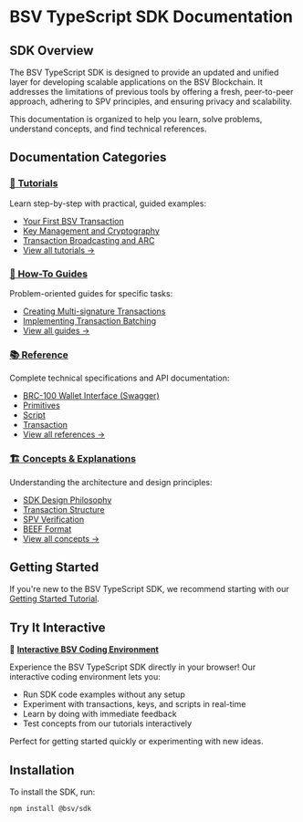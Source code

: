 # BSV TypeScript SDK Documentation

## SDK Overview

The BSV TypeScript SDK is designed to provide an updated and unified layer for developing scalable applications on the BSV Blockchain. It addresses the limitations of previous tools by offering a fresh, peer-to-peer approach, adhering to SPV principles, and ensuring privacy and scalability.

This documentation is organized to help you learn, solve problems, understand concepts, and find technical references.

## Documentation Categories

### [🚀 Tutorials](./tutorials/index.md)

Learn step-by-step with practical, guided examples:

- [Your First BSV Transaction](./tutorials/first-transaction.md)
- [Key Management and Cryptography](./tutorials/key-management.md)
- [Transaction Broadcasting and ARC](./tutorials/transaction-broadcasting.md)
- [View all tutorials →](./tutorials/index.md)

### [🔧 How-To Guides](./guides/index.md)

Problem-oriented guides for specific tasks:

- [Creating Multi-signature Transactions](./guides/multisig-transactions.md)
- [Implementing Transaction Batching](./guides/transaction-batching.md)
- [View all guides →](./guides/index.md)

### [📚 Reference](./reference/index.md)

Complete technical specifications and API documentation:

- [BRC-100 Wallet Interface (Swagger)](./reference/brc-100.md)
- [Primitives](./reference/primitives.md)
- [Script](./reference/script.md)
- [Transaction](./reference/transaction.md)
- [View all references →](./reference/index.md)

### [🏗️ Concepts & Explanations](./concepts/index.md)

Understanding the architecture and design principles:

- [SDK Design Philosophy](./concepts/sdk-philosophy.md)
- [Transaction Structure](./concepts/transaction-structure.md)
- [SPV Verification](./concepts/spv-verification.md)
- [BEEF Format](./concepts/beef.md)
- [View all concepts →](./concepts/index.md)

## Getting Started

If you're new to the BSV TypeScript SDK, we recommend starting with our [Getting Started Tutorial](./tutorials/first-transaction.md).

## Try It Interactive

🚀 **[Interactive BSV Coding Environment](https://fast.brc.dev/)**

Experience the BSV TypeScript SDK directly in your browser! Our interactive coding environment lets you:

- Run SDK code examples without any setup
- Experiment with transactions, keys, and scripts in real-time  
- Learn by doing with immediate feedback
- Test concepts from our tutorials interactively

Perfect for getting started quickly or experimenting with new ideas.

## Installation

To install the SDK, run:

```bash
npm install @bsv/sdk
```
